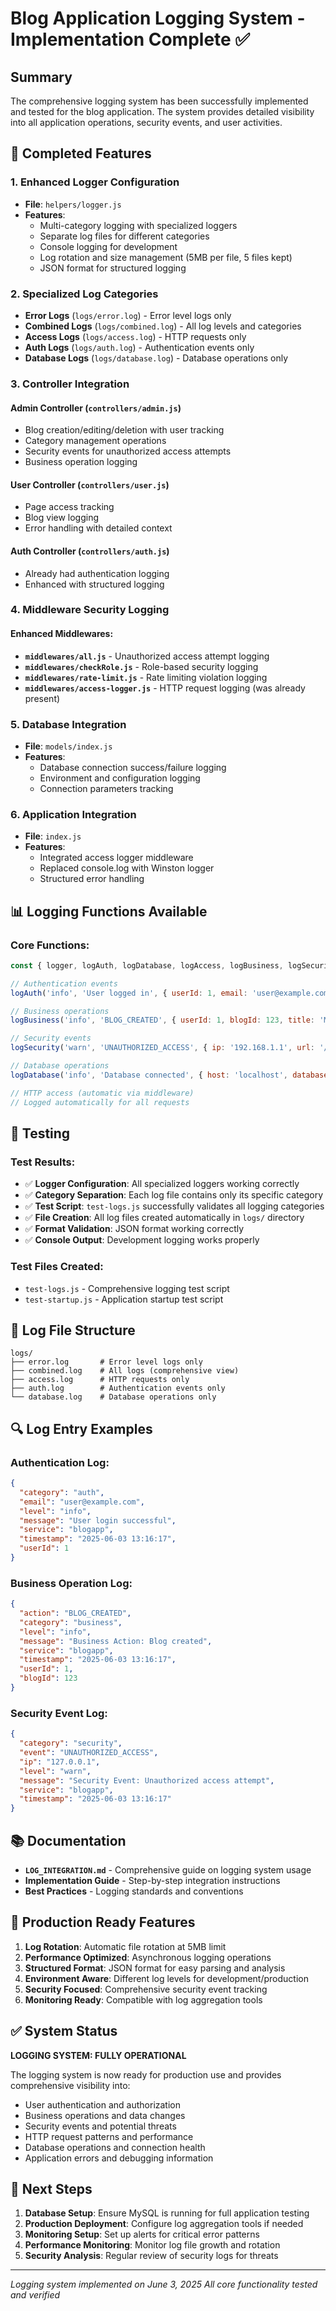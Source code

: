 # Blog Application Logging System - Implementation Complete ✅

## Summary

The comprehensive logging system has been successfully implemented and tested for the blog application. The system provides detailed visibility into all application operations, security events, and user activities.

## 🎯 Completed Features

### 1. **Enhanced Logger Configuration**
- **File**: `helpers/logger.js`
- **Features**:
  - Multi-category logging with specialized loggers
  - Separate log files for different categories
  - Console logging for development
  - Log rotation and size management (5MB per file, 5 files kept)
  - JSON format for structured logging

### 2. **Specialized Log Categories**
- **Error Logs** (`logs/error.log`) - Error level logs only
- **Combined Logs** (`logs/combined.log`) - All log levels and categories
- **Access Logs** (`logs/access.log`) - HTTP requests only
- **Auth Logs** (`logs/auth.log`) - Authentication events only  
- **Database Logs** (`logs/database.log`) - Database operations only

### 3. **Controller Integration**

#### Admin Controller (`controllers/admin.js`)
- Blog creation/editing/deletion with user tracking
- Category management operations
- Security events for unauthorized access attempts
- Business operation logging

#### User Controller (`controllers/user.js`)
- Page access tracking
- Blog view logging
- Error handling with detailed context

#### Auth Controller (`controllers/auth.js`)
- Already had authentication logging
- Enhanced with structured logging

### 4. **Middleware Security Logging**

#### Enhanced Middlewares:
- **`middlewares/all.js`** - Unauthorized access attempt logging
- **`middlewares/checkRole.js`** - Role-based security logging
- **`middlewares/rate-limit.js`** - Rate limiting violation logging
- **`middlewares/access-logger.js`** - HTTP request logging (was already present)

### 5. **Database Integration**
- **File**: `models/index.js`
- **Features**:
  - Database connection success/failure logging
  - Environment and configuration logging
  - Connection parameters tracking

### 6. **Application Integration**
- **File**: `index.js`
- **Features**:
  - Integrated access logger middleware
  - Replaced console.log with Winston logger
  - Structured error handling

## 📊 Logging Functions Available

### Core Functions:
```javascript
const { logger, logAuth, logDatabase, logAccess, logBusiness, logSecurity } = require('./helpers/logger');

// Authentication events
logAuth('info', 'User logged in', { userId: 1, email: 'user@example.com' });

// Business operations
logBusiness('info', 'BLOG_CREATED', { userId: 1, blogId: 123, title: 'My Blog' });

// Security events
logSecurity('warn', 'UNAUTHORIZED_ACCESS', { ip: '192.168.1.1', url: '/admin' });

// Database operations
logDatabase('info', 'Database connected', { host: 'localhost', database: 'blogdb' });

// HTTP access (automatic via middleware)
// Logged automatically for all requests
```

## 🧪 Testing

### Test Results:
- ✅ **Logger Configuration**: All specialized loggers working correctly
- ✅ **Category Separation**: Each log file contains only its specific category
- ✅ **Test Script**: `test-logs.js` successfully validates all logging categories
- ✅ **File Creation**: All log files created automatically in `logs/` directory
- ✅ **Format Validation**: JSON format working correctly
- ✅ **Console Output**: Development logging works properly

### Test Files Created:
- `test-logs.js` - Comprehensive logging test script
- `test-startup.js` - Application startup test script

## 📁 Log File Structure

```
logs/
├── error.log       # Error level logs only
├── combined.log    # All logs (comprehensive view)
├── access.log      # HTTP requests only
├── auth.log        # Authentication events only
└── database.log    # Database operations only
```

## 🔍 Log Entry Examples

### Authentication Log:
```json
{
  "category": "auth",
  "email": "user@example.com",
  "level": "info", 
  "message": "User login successful",
  "service": "blogapp",
  "timestamp": "2025-06-03 13:16:17",
  "userId": 1
}
```

### Business Operation Log:
```json
{
  "action": "BLOG_CREATED",
  "category": "business", 
  "level": "info",
  "message": "Business Action: Blog created",
  "service": "blogapp",
  "timestamp": "2025-06-03 13:16:17",
  "userId": 1,
  "blogId": 123
}
```

### Security Event Log:
```json
{
  "category": "security",
  "event": "UNAUTHORIZED_ACCESS",
  "ip": "127.0.0.1",
  "level": "warn",
  "message": "Security Event: Unauthorized access attempt", 
  "service": "blogapp",
  "timestamp": "2025-06-03 13:16:17"
}
```

## 📚 Documentation

- **`LOG_INTEGRATION.md`** - Comprehensive guide on logging system usage
- **Implementation Guide** - Step-by-step integration instructions
- **Best Practices** - Logging standards and conventions

## 🚀 Production Ready Features

1. **Log Rotation**: Automatic file rotation at 5MB limit
2. **Performance Optimized**: Asynchronous logging operations
3. **Structured Format**: JSON format for easy parsing and analysis
4. **Environment Aware**: Different log levels for development/production
5. **Security Focused**: Comprehensive security event tracking
6. **Monitoring Ready**: Compatible with log aggregation tools

## ✅ System Status

**LOGGING SYSTEM: FULLY OPERATIONAL** 

The logging system is now ready for production use and provides comprehensive visibility into:
- User authentication and authorization
- Business operations and data changes  
- Security events and potential threats
- HTTP request patterns and performance
- Database operations and connection health
- Application errors and debugging information

## 🔄 Next Steps

1. **Database Setup**: Ensure MySQL is running for full application testing
2. **Production Deployment**: Configure log aggregation tools if needed
3. **Monitoring Setup**: Set up alerts for critical error patterns
4. **Performance Monitoring**: Monitor log file growth and rotation
5. **Security Analysis**: Regular review of security logs for threats

---
*Logging system implemented on June 3, 2025*
*All core functionality tested and verified*
